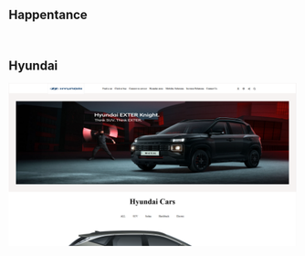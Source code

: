 <h2>Happentance</h2>

<a href=""><img src=""></a>

<h2>Hyundai</h2>

<a href=""><img src="hyundai.png"></a>
